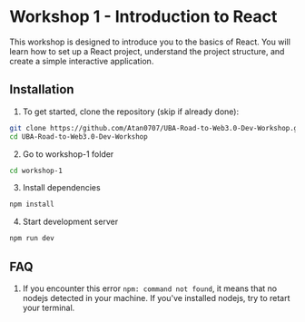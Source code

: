 # Workshop 1 - Introduction to React

This workshop is designed to introduce you to the basics of React. You will learn how to set up a React project, understand the project structure, and create a simple interactive application.

## Installation

1. To get started, clone the repository (skip if already done):

```bash
git clone https://github.com/Atan0707/UBA-Road-to-Web3.0-Dev-Workshop.git
cd UBA-Road-to-Web3.0-Dev-Workshop
```

2. Go to workshop-1 folder

```bash
cd workshop-1
```

3. Install dependencies

```bash
npm install
```

4. Start development server

```bash
npm run dev
```

## FAQ

1. If you encounter this error `npm: command not found`, it means that no nodejs detected in your machine. If you've installed nodejs, try to retart your terminal.




